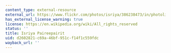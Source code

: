 ```yaml
---
content_type: external-resource
external_url: https://www.flickr.com/photos/isriya/386238473/in/photolist-A8zf2-A8zcE-dnJ1Ad-3fivsd-3finNj-3fiuXG-3fe7We-3fioFw-3fipXQ-3fit1Q-3fis8S-3fitN5-3fe4Re-KvGT47-x8MT3H-rsRt6v-irNfNK-84WwRg-6vtMT-9dwnSc-7tHq3u-5hN8x8-A8yGR-cHiBBo-7jPmkb-dqb6ZD-7jPmmm-M6ioYr-5aGMKh-aiZjvv-2Pce6D-98nYmQ-hy5Ux-fQhQp-7jKtFT-NVr6Lf-dTjZ3x-i6C5SF-hVHUdy-picrRE-pfGwzm-Bgeg8K-of5itr-hbUh4L-hHrAEk-r49dzB-it7Xzb-nQdMfH-pKN6CU-Jkd82f
has_external_license_warning: true
license: https://en.wikipedia.org/wiki/All_rights_reserved
status: ''
title: Isriya Paireepairit
uid: d2602821-c69a-46bf-951c-f14f1c559fdc
wayback_url: ''
---
```

